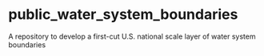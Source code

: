 # public_water_system_boundaries
A repository to develop a first-cut U.S. national scale layer of water system boundaries 
